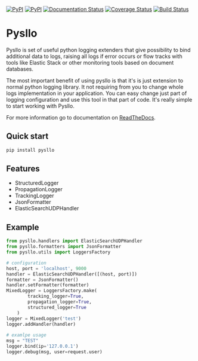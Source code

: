 [![PyPI](https://img.shields.io/pypi/pyversions/pysllo.svg?maxAge=2592000)](https://pypi.python.org/pypi/pysllo/)
[![PyPI](https://img.shields.io/pypi/status/pysllo.svg?maxAge=2592000)](https://pypi.python.org/pypi/pysllo/)
[![Documentation Status](https://readthedocs.org/projects/pysllo/badge/?version=latest)](http://pysllo.readthedocs.io/en/latest/?badge=latest)
[![Coverage Status](https://coveralls.io/repos/github/kivio/pysllo/badge.svg?branch=master)](https://coveralls.io/github/kivio/pysllo?branch=master)
[![Build Status](https://travis-ci.org/kivio/pysllo.svg?branch=master)](https://travis-ci.org/kivio/pysllo)

Pysllo
======

Pysllo is set of useful python logging extenders that give possibility to
bind additional data to logs, raising all logs if error occurs or flow tracks
with tools like Elastic Stack or other monitoring tools based on document databases.

The most important benefit of using pysllo is that it's is just extension to
normal python logging library. It not requiring from you to change whole logs
implementation in your application. You can easy change just part of logging
configuration and use this tool in that part of code. It's really simple to
start working with Pysllo.


For more information go to documentation on [ReadTheDocs](http://pysllo.readthedocs.io/).

Quick start
-----------

```bash
pip install pysllo
```

Features
--------

* StructuredLogger
* PropagationLogger
* TrackingLogger
* JsonFormatter
* ElasticSearchUDPHandler

Example
-------

```python
from pysllo.handlers import ElasticSearchUDPHandler
from pysllo.formatters import JsonFormatter
from pysllo.utils import LoggersFactory

# configuration
host, port = 'localhost', 9000
handler = ElasticSearchUDPHandler([(host, port)])
formatter = JsonFormatter()
handler.setFormatter(formatter)
MixedLogger = LoggersFactory.make(
        tracking_logger=True,
        propagation_logger=True,
        structured_logger=True
    )
logger = MixedLogger('test')
logger.addHandler(handler)
    
# examlpe usage
msg = "TEST"
logger.bind(ip='127.0.0.1')
logger.debug(msg, user=request.user)
```
